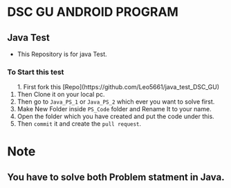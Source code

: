 # DSC GU ANDROID PROGRAM 
## Java Test

* This Repository is for java Test. 

### To Start this test
<ol>
   1. First fork this [Repo](https://github.com/Leo5661/java_test_DSC_GU)
  <li> Then Clone it on your local pc.</li>
  <li> Then go to <code>Java_PS_1</code> or <code>Java_PS_2</code> which ever you want to solve first.</li>
  <li> Make New Folder inside <code>PS_Code</code> folder and Rename It to your name.</li>
  <li> Open the folder which you have created and put the code under this.</li>
  <li> Then <code>commit</code> it and create the <code>pull request</code>.</li>
</ol>

# Note

## You have to solve both Problem statment in Java.  
